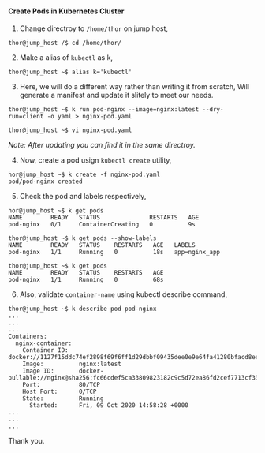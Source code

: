 #### Create Pods in Kubernetes Cluster

1. Change directroy to `/home/thor` on jump host,

```
thor@jump_host /$ cd /home/thor/
```

2. Make a alias of `kubectl` as k,

```
thor@jump_host ~$ alias k='kubectl'
```

3. Here, we will do a different way rather than writing it from scratch, Will generate a manifest and update it slitely to meet our needs. 

```
thor@jump_host ~$ k run pod-nginx --image=nginx:latest --dry-run=client -o yaml > nginx-pod.yaml

thor@jump_host ~$ vi nginx-pod.yaml
```
*Note: After updating you can find it in the same directroy.*

4. Now, create a pod usign `kubectl create` utility,

```
hor@jump_host ~$ k create -f nginx-pod.yaml
pod/pod-nginx created
```

5. Check the pod and labels respectively, 

```
hor@jump_host ~$ k get pods
NAME        READY   STATUS              RESTARTS   AGE
pod-nginx   0/1     ContainerCreating   0          9s

thor@jump_host ~$ k get pods --show-labels
NAME        READY   STATUS    RESTARTS   AGE   LABELS
pod-nginx   1/1     Running   0          18s   app=nginx_app

thor@jump_host ~$ k get pods
NAME        READY   STATUS    RESTARTS   AGE
pod-nginx   1/1     Running   0          68s
```

6. Also, validate `container-name` using kubectl describe command,

```
thor@jump_host ~$ k describe pod pod-nginx
...
...
...	
Containers:
  nginx-container:
    Container ID:   docker://1127f15ddc74ef2898f69f6ff1d29dbbf09435dee0e9e64fa41280bfacd8ee9a
    Image:          nginx:latest
    Image ID:       docker-pullable://nginx@sha256:fc66cdef5ca33809823182c9c5d72ea86fd2cef7713cf3363e1a0b12a5d77500
    Port:           80/TCP
    Host Port:      0/TCP
    State:          Running
      Started:      Fri, 09 Oct 2020 14:58:28 +0000
...
...
...
```

Thank you.

